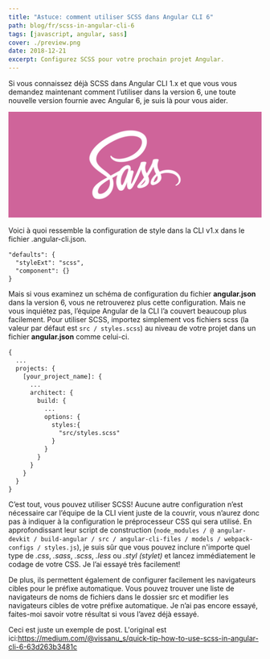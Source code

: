 ```yaml
---
title: "Astuce: comment utiliser SCSS dans Angular CLI 6"
path: blog/fr/scss-in-angular-cli-6
tags: [javascript, angular, sass]
cover: ./preview.png
date: 2018-12-21
excerpt: Configurez SCSS pour votre prochain projet Angular.
---
```


Si vous connaissez déjà SCSS dans Angular CLI 1.x et que vous vous demandez maintenant comment l’utiliser dans la version 6, une toute nouvelle version fournie avec Angular 6, je suis là pour vous aider.

![Sass logo](./sass-image.png "Le logo de Sass")

Voici à quoi ressemble la configuration de style dans la CLI v1.x dans le fichier .angular-cli.json.

```
"defaults": {
  "styleExt": "scss",
  "component": {}
}
```

Mais si vous examinez un schéma de configuration du fichier **angular.json** dans la version 6, vous ne retrouverez plus cette configuration. Mais ne vous inquiétez pas, l’équipe Angular de la CLI l’a couvert beaucoup plus facilement. Pour utiliser SCSS, importez simplement vos fichiers scss (la valeur par défaut est `src / styles.scss`) au niveau de votre projet dans un fichier **angular.json** comme celui-ci.

```
{
  ...
  projects: {
    [your_project_name]: {
      ...
      architect: {
        build: {
          ...
          options: {
            styles:{
              "src/styles.scss"
            }
          }
        }
      }
    }
  }
}
```

C’est tout, vous pouvez utiliser SCSS! Aucune autre configuration n’est nécessaire car l’équipe de la CLI vient juste de la couvrir, vous n’aurez donc pas à indiquer à la configuration le préprocesseur CSS qui sera utilisé. En approfondissant leur script de construction (`node_modules / @ angular-devkit / build-angular / src / angular-cli-files / models / webpack-configs / styles.js`), je suis sûr que vous pouvez inclure n'importe quel type de *.css*, *.sass*, *.scss*, *.less* ou *.styl (stylet)* et lancez immédiatement le codage de votre CSS. Je l’ai essayé très facilement!

De plus, ils permettent également de configurer facilement les navigateurs cibles pour le préfixe automatique. Vous pouvez trouver une liste de navigateurs de noms de fichiers dans le dossier src et modifier les navigateurs cibles de votre préfixe automatique. Je n’ai pas encore essayé, faites-moi savoir votre résultat si vous l’avez déjà essayé.

Ceci est juste un exemple de post. L'original est ici:https://medium.com/@vissanu_s/quick-tip-how-to-use-scss-in-angular-cli-6-63d263b3481c